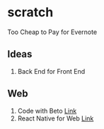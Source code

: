 # scratch
Too Cheap to Pay for Evernote

## Ideas
1. Back End for Front End []()

## Web
1. Code with Beto [Link](https://beto.vercel.app/)
1. React Native for Web [Link](https://necolas.github.io/react-native-web/docs/)

